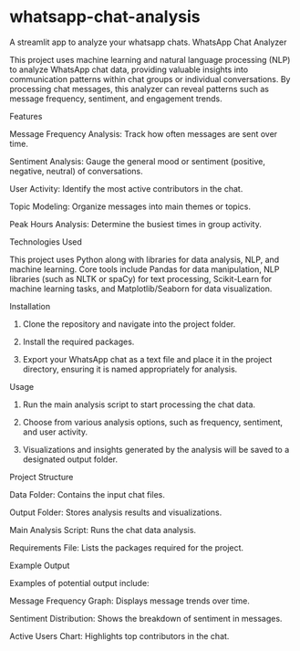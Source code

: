 # whatsapp-chat-analysis
A streamlit app to analyze your whatsapp chats.
WhatsApp Chat Analyzer

This project uses machine learning and natural language processing (NLP) to analyze WhatsApp chat data, providing valuable insights into communication patterns within chat groups or individual conversations. By processing chat messages, this analyzer can reveal patterns such as message frequency, sentiment, and engagement trends.

Features

Message Frequency Analysis: Track how often messages are sent over time.

Sentiment Analysis: Gauge the general mood or sentiment (positive, negative, neutral) of conversations.

User Activity: Identify the most active contributors in the chat.

Topic Modeling: Organize messages into main themes or topics.

Peak Hours Analysis: Determine the busiest times in group activity.


Technologies Used

This project uses Python along with libraries for data analysis, NLP, and machine learning. Core tools include Pandas for data manipulation, NLP libraries (such as NLTK or spaCy) for text processing, Scikit-Learn for machine learning tasks, and Matplotlib/Seaborn for data visualization.

Installation

1. Clone the repository and navigate into the project folder.


2. Install the required packages.


3. Export your WhatsApp chat as a text file and place it in the project directory, ensuring it is named appropriately for analysis.



Usage

1. Run the main analysis script to start processing the chat data.


2. Choose from various analysis options, such as frequency, sentiment, and user activity.


3. Visualizations and insights generated by the analysis will be saved to a designated output folder.



Project Structure

Data Folder: Contains the input chat files.

Output Folder: Stores analysis results and visualizations.

Main Analysis Script: Runs the chat data analysis.

Requirements File: Lists the packages required for the project.


Example Output

Examples of potential output include:

Message Frequency Graph: Displays message trends over time.

Sentiment Distribution: Shows the breakdown of sentiment in messages.

Active Users Chart: Highlights top contributors in the chat.

